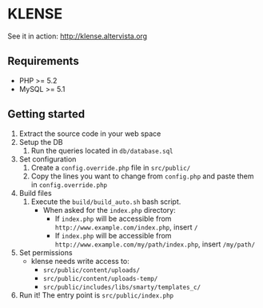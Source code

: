 KLENSE
======

See it in action: http://klense.altervista.org


Requirements
------------

* PHP >= 5.2
* MySQL >= 5.1

Getting started
---------------

1. Extract the source code in your web space
2. Setup the DB
    1. Run the queries located in `db/database.sql`
3. Set configuration
    1. Create a `config.override.php` file in `src/public/`
    2. Copy the lines you want to change from `config.php` and paste them in `config.override.php`
4. Build files
    1. Execute the `build/build_auto.sh` bash script.
        * When asked for the `index.php` directory:
            * If `index.php` will be accessible from `http://www.example.com/index.php`, insert `/`
            * If `index.php` will be accessible from `http://www.example.com/my/path/index.php`, insert `/my/path/`
5. Set permissions
    * klense needs write access to:
        * `src/public/content/uploads/`
        * `src/public/content/uploads-temp/`
        * `src/public/includes/libs/smarty/templates_c/`
6. Run it! The entry point is `src/public/index.php`
